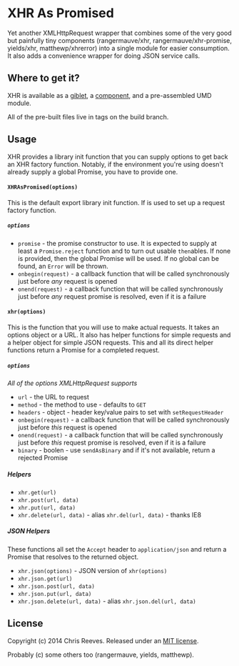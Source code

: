 # XHR As Promised

Yet another XMLHttpRequest wrapper that combines some of the very good but painfully tiny components (rangermauve/xhr, rangermauve/xhr-promise, yields/xhr, matthewp/xhrerror) into a single module for easier consumption. It also adds a convenience wrapper for doing JSON service calls.

## Where to get it?

XHR is available as a [giblet](https://github.com/evs-chris/xhr-as-promised), a [component](https://github.com/componentjs/component), and a pre-assembled UMD module.

All of the pre-built files live in tags on the build branch.

## Usage

XHR provides a library init function that you can supply options to get back an XHR factory function. Notably, if the environment you're using doesn't already supply a global Promise, you have to provide one.

#### `XHRAsPromised(options)`
This is the default export library init function. If is used to set up a request factory function.

##### `options`
* `promise` - the promise constructor to use. It is expected to supply at least a `Promise.reject` function and to turn out usable `then`ables. If none is provided, then the global Promise will be used. If no global can be found, an `Error` will be thrown.
* `onbegin(request)` - a callback function that will be called synchronously just before *any* request is opened
* `onend(request)` - a callback function that will be called synchronously just before *any* request promise is resolved, even if it is a failure

#### `xhr(options)`
This is the function that you will use to make actual requests. It takes an options object or a URL. It also has helper functions for simple requests and a helper object for simple JSON requests. This and all its direct helper functions return a Promise for a completed request.

##### `options`
*All of the options XMLHttpRequest supports*
* `url` - the URL to request
* `method` - the method to use - defaults to `GET`
* `headers` - object - header key/value pairs to set with `setRequestHeader`
* `onbegin(request)` - a callback function that will be called synchronously just before *this* request is opened
* `onend(request)` - a callback function that will be called synchronously just before *this* request promise is resolved, even if it is a failure
* `binary` - boolen - use `sendAsBinary` and if it's not available, return a rejected Promise

##### Helpers
* `xhr.get(url)`
* `xhr.post(url, data)`
* `xhr.put(url, data)`
* `xhr.delete(url, data)` - alias `xhr.del(url, data)` - thanks IE8

##### JSON Helpers
These functions all set the `Accept` header to `application/json` and return a Promise that resolves to the returned object.

* `xhr.json(options)` - JSON version of `xhr(options)`
* `xhr.json.get(url)`
* `xhr.json.post(url, data)`
* `xhr.json.put(url, data)`
* `xhr.json.delete(url, data)` - alias `xhr.json.del(url, data)`

## License
Copyright (c) 2014 Chris Reeves. Released under an [MIT license](https://github.com/evs-chris/xhr-as-promised/blob/master/LICENSE.md).

Probably (c) some others too (rangermauve, yields, matthewp).
